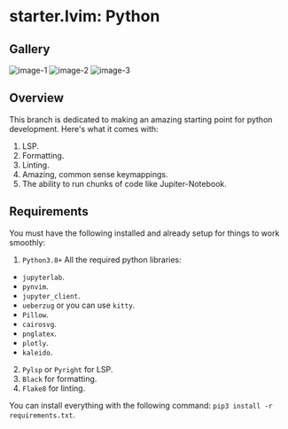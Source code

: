 # starter.lvim: Python

## Gallery

![image-1](https://raw.githubusercontent.com/LunarVim/starter.lvim/media/python-ide/image-1.png)
![image-2](https://raw.githubusercontent.com/LunarVim/starter.lvim/media/python-ide/image-2.png)
![image-3](https://raw.githubusercontent.com/LunarVim/starter.lvim/media/python-ide/image-3.png)

## Overview

This branch is dedicated to making an amazing starting point for python
development. Here's what it comes with:

1. LSP.
2. Formatting.
3. Linting.
4. Amazing, common sense keymappings.
5. The ability to run chunks of code like Jupiter-Notebook.

## Requirements

You must have the following installed and already setup for things to work
smoothly:

1. `Python3.8+` All the required python libraries:
  - `jupyterlab`.
  - `pynvim`.
  - `jupyter_client`.
  - `ueberzug` or you can use `kitty`.
  - `Pillow`.
  - `cairosvg`.
  - `pnglatex`.
  - `plotly`.
  - `kaleido`.
2. `Pylsp` or `Pyright` for LSP.
3. `Black` for formatting.
4. `Flake8` for linting.

You can install everything with the following command: `pip3 install -r
requirements.txt`.
